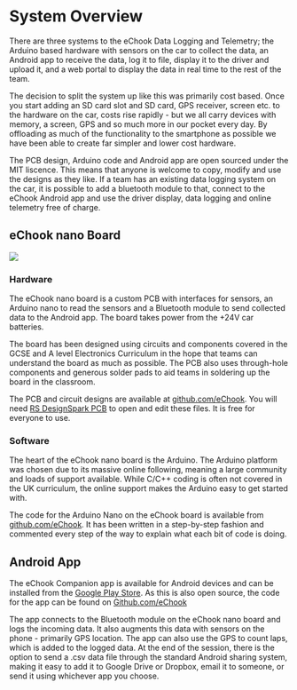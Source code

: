 # System Overview

There are three systems to the eChook Data Logging and Telemetry; the Arduino based hardware with sensors on the car to collect the data, an Android app to receive the data, log it to file, display it to the driver and upload it, and a web portal to display the data in real time to the rest of the team.

The decision to split the system up like this was primarily cost based. Once you start adding an SD card slot and SD card, GPS receiver, screen etc. to the hardware on the car, costs rise rapidly - but we all carry devices with memory, a screen, GPS and so much more in our pocket every day. By offloading as much of the functionality to the smartphone as possible we have been able to create far simpler and lower cost hardware.

The PCB design, Arduino code and Android app are open sourced under the MIT liscence. This means that anyone is welcome to copy, modify and use the designs as they like. If a team has an existing data logging system on the car, it is possible to add a bluetooth module to that, connect to the eChook Android app and use the driver display, data logging and online telemetry free of charge.


## eChook nano Board

![](https://lh3.googleusercontent.com/7FLh6EmgoqFBk9Twgt-iS4O559Hd256QkYxNOR44Ojl2a_ssA4CzK5mZhyTLCnsBX6XhAC1IYFK9AWPOva-g4_6PjabCO38x9b5HM0y2MPjtWZUsybBmNco646XR3HOmOY3rDIQhI6QzFgvRTwfHY3f4ILqefgRU7SMkqVYkJehNtMq1w06adJ4Fm_ed0PMgliGXGB09yiJIrBb2sxE6-WbumagtFEnnjxTCSKrMIzWJZL8lphKVgRf7XsHWYOjaXi5ZpQIwB9kZkep0LTyaQ1NtaNaHjJCTFSumcsnoew_8HhzZO04JZwq3aIVhWcz0wHUaYQKMGRDE16yFIiWs5v_THXujNE0GPTq8-ll6LsQ64B2xzGPPLc_wYxpl9B6PwEG_l0JtPFbTa-sINt7yuBCc7SxzdeY1qCXBW1rX98_1sP64lAP3dJ_tSZMtUvjuf5RQ2wPtZC5XO_wUJ3Td45kccnCeSD6RYvgSWONEfL-i_LEpvZJ1BQlovem-s5xgKk4qk_LC7R-g7i8mdI1DReJkR2NkcVQNEhwDUaXtyb44a3slhQAaSSyc9WprRyD5OCocPjRQsE-DMtfk8NChR-wJdg8EQm8CJ7vnbfmBZnMyczb7n_TVQXNfZ6w3VxgvdVdumHdumFNLwIsfPwVQyZl97S2Ap-HUkv_g=w274-h205-no)

### Hardware
The eChook nano board is a custom PCB with interfaces for sensors, an Arduino nano to read the sensors and a Bluetooth module to send collected data to the Android app. The board takes power from the +24V car batteries.

The board has been designed using circuits and components covered in the GCSE and A level Electronics Curriculum in the hope that teams can understand the board as much as possible. The PCB also uses through-hole components and generous solder pads to aid teams in soldering up the board in the classroom.


The PCB and circuit designs are available at [github.com/eChook](https://github.com/echook/echook-nano-pcb). You will need [RS DesignSpark PCB](https://www.rs-online.com/designspark/pcb-software) to open and edit these files. It is free for everyone to use.


### Software
The heart of the eChook nano board is the Arduino. The Arduino platform was chosen due to its massive online following, meaning a large community and loads of support available. While C/C++ coding is often not covered in the UK curriculum, the online support makes the Arduino easy to get started with.

The code for the Arduino Nano on the eChook board is available from [github.com/eChook](https://github.com/echook/echook-arduino-nano). It has been written in a step-by-step fashion and commented every step of the way to explain what each bit of code is doing.

## Android App

The eChook Companion app is available for Android devices and can be installed from the [Google Play Store](https://play.google.com/store/apps/details?id=com.ben.drivenbluetooth). As this is also open source, the code for the app can be found on [Github.com/eChook](https://github.com/echook/echook-arduino-android)

The app connects to the Bluetooth module on the eChook nano board and logs the incoming data. It also augments this data with sensors on the phone - primarily GPS location. The app can also use the GPS to count laps, which is added to the logged data. At the end of the session, there is the option to send a .csv data file through the standard Android sharing system, making it easy to add it to Google Drive or Dropbox, email it to someone, or send it using whichever app you choose.
